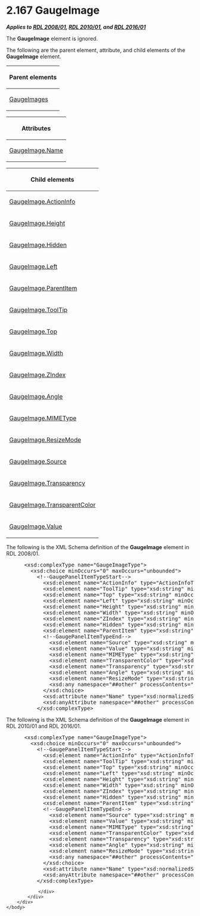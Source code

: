 <html dir="LTR" xmlns:mshelp="http://msdn.microsoft.com/mshelp" xmlns:ddue="http://ddue.schemas.microsoft.com/authoring/2003/5" xmlns:xlink="http://www.w3.org/1999/xlink" xmlns:tool="http://www.microsoft.com/tooltip">
    <head>
        <meta http-equiv="Content-Type" content="text/html; CHARSET=utf-8"></meta>
        <meta name="save" content="history"></meta>
        <title>2.167 GaugeImage</title>
        <xml>
            <mshelp:toctitle title="2.167 GaugeImage"></mshelp:toctitle>
            <mshelp:rltitle title="[MS-RDL]: GaugeImage"></mshelp:rltitle>
            <mshelp:keyword index="A" term="2bc95f7a-cda2-4a13-8f42-9e8de180e934"></mshelp:keyword>
            <mshelp:attr name="DCSext.ContentType" value="open specification"></mshelp:attr>
            <mshelp:attr name="AssetID" value="2bc95f7a-cda2-4a13-8f42-9e8de180e934"></mshelp:attr>
            <mshelp:attr name="TopicType" value="kbRef"></mshelp:attr>
            <mshelp:attr name="DCSext.Title" value="[MS-RDL]: GaugeImage" />
        </xml>
    </head>
    <body>
        <div id="header">
            <h1 class="heading">2.167 GaugeImage</h1>
        </div>
        <div id="mainSection">
            <div id="mainBody">
                <div id="allHistory" class="saveHistory"></div>
                <div id="sectionSection0" class="section" name="collapseableSection">
                    

<p><b><i>Applies to </i></b><a href="1e855f94-4617-47e4-b89e-0856c6cb420f.md"><b><i>RDL 2008/01</i></b></a><b><i>,
</i></b><a href="3428e690-a348-4ec7-8a6a-8efb42d2cdee.md"><b><i>RDL 2010/01</i></b></a><b><i>,
and </i></b><a href="52ce3983-2bfc-4e72-9359-42aaf5fe4509.md"><b><i>RDL 2016/01</i></b></a></p>

<p>The <b>GaugeImage</b> element is ignored.</p>

<p>The following are the parent element, attribute, and child
elements of the <b>GaugeImage</b> element.</p>

<table>
 <thead>
  <tr>
   <th>
   <p>Parent elements</p>
   </th>
  </tr>
 </thead>
 <tr>
  <td>
  <p><a href="7541e6a5-ad70-4bb7-bf1e-02879674bbd7.md">GaugeImages</a></p>
  </td>
 </tr>
</table>

<p> </p>

<table>
 <thead>
  <tr>
   <th>
   <p>Attributes</p>
   </th>
  </tr>
 </thead>
 <tr>
  <td>
  <p><a href="92b48e08-6ce4-448d-910c-181672c6f379.md">GaugeImage.Name</a></p>
  </td>
 </tr>
</table>

<p> </p>

<table>
 <thead>
  <tr>
   <th>
   <p>Child elements</p>
   </th>
  </tr>
 </thead>
 <tr>
  <td>
  <p><a href="2b5354c2-54e4-42ee-8c20-ded6fde6c0cc.md">GaugeImage.ActionInfo</a></p>
  </td>
 </tr>
 <tr>
  <td>
  <p><a href="bc09dd03-1e24-409e-832e-65a817001ae1.md">GaugeImage.Height</a></p>
  </td>
 </tr>
 <tr>
  <td>
  <p><a href="3b09b077-e6af-452f-a03b-e539d5f8b02e.md">GaugeImage.Hidden</a></p>
  </td>
 </tr>
 <tr>
  <td>
  <p><a href="3873011d-6f4a-42d1-b481-c17058af1dbe.md">GaugeImage.Left</a></p>
  </td>
 </tr>
 <tr>
  <td>
  <p><a href="87de49cf-f0d5-4895-9981-31772bd02c5f.md">GaugeImage.ParentItem</a></p>
  </td>
 </tr>
 <tr>
  <td>
  <p><a href="46e874d0-8564-4b24-b4f5-b6363fe95065.md">GaugeImage.ToolTip</a></p>
  </td>
 </tr>
 <tr>
  <td>
  <p><a href="def2362b-af0a-4cc3-acf5-906da5d54e80.md">GaugeImage.Top</a></p>
  </td>
 </tr>
 <tr>
  <td>
  <p><a href="e9c386a3-66ab-4845-a04d-1a59ac25dd58.md">GaugeImage.Width</a></p>
  </td>
 </tr>
 <tr>
  <td>
  <p><a href="8ea7e3d5-bbe4-4d93-bf09-97ad9cde19da.md">GaugeImage.ZIndex</a></p>
  </td>
 </tr>
 <tr>
  <td>
  <p><a href="144dd0d9-b480-46cb-add5-764a9415d7f8.md">GaugeImage.Angle</a></p>
  </td>
 </tr>
 <tr>
  <td>
  <p><a href="a133a16d-04f1-4ed1-ad7a-9608cfc98030.md">GaugeImage.MIMEType</a></p>
  </td>
 </tr>
 <tr>
  <td>
  <p><a href="353e6df4-d86d-45b9-a97c-0b414be5996c.md">GaugeImage.ResizeMode</a></p>
  </td>
 </tr>
 <tr>
  <td>
  <p><a href="81f77bd3-5741-4428-9c1a-0b7e2453d873.md">GaugeImage.Source</a></p>
  </td>
 </tr>
 <tr>
  <td>
  <p><a href="85df47a2-7bfb-4fac-a705-8190d740d22a.md">GaugeImage.Transparency</a></p>
  </td>
 </tr>
 <tr>
  <td>
  <p><a href="76ac34f9-835a-4c39-b3e9-1ba1f370fa5d.md">GaugeImage.TransparentColor</a></p>
  </td>
 </tr>
 <tr>
  <td>
  <p><a href="780d735b-3718-4128-883a-1f95ad00e764.md">GaugeImage.Value</a></p>
  </td>
 </tr>
</table>

<p>The following is the XML Schema definition of the <b>GaugeImage</b>
element in RDL 2008/01.</p>

<dl>
<dd>
<div><pre> &lt;xsd:complexType name=&quot;GaugeImageType&quot;&gt;
   &lt;xsd:choice minOccurs=&quot;0&quot; maxOccurs=&quot;unbounded&quot;&gt;
     &lt;!--GaugePanelItemTypeStart--&gt;
       &lt;xsd:element name=&quot;ActionInfo&quot; type=&quot;ActionInfoType&quot; minOccurs=&quot;0&quot; /&gt;
       &lt;xsd:element name=&quot;ToolTip&quot; type=&quot;xsd:string&quot; minOccurs=&quot;0&quot; /&gt;
       &lt;xsd:element name=&quot;Top&quot; type=&quot;xsd:string&quot; minOccurs=&quot;0&quot; /&gt;
       &lt;xsd:element name=&quot;Left&quot; type=&quot;xsd:string&quot; minOccurs=&quot;0&quot; /&gt;
       &lt;xsd:element name=&quot;Height&quot; type=&quot;xsd:string&quot; minOccurs=&quot;0&quot; /&gt;
       &lt;xsd:element name=&quot;Width&quot; type=&quot;xsd:string&quot; minOccurs=&quot;0&quot; /&gt;
       &lt;xsd:element name=&quot;ZIndex&quot; type=&quot;xsd:string&quot; minOccurs=&quot;0&quot; /&gt;
       &lt;xsd:element name=&quot;Hidden&quot; type=&quot;xsd:string&quot; minOccurs=&quot;0&quot; /&gt;
       &lt;xsd:element name=&quot;ParentItem&quot; type=&quot;xsd:string&quot; minOccurs=&quot;0&quot; /&gt;
       &lt;!--GaugePanelItemTypeEnd--&gt;
         &lt;xsd:element name=&quot;Source&quot; type=&quot;xsd:string&quot; minOccurs=&quot;1&quot; /&gt;
         &lt;xsd:element name=&quot;Value&quot; type=&quot;xsd:string&quot; minOccurs=&quot;1&quot; /&gt;
         &lt;xsd:element name=&quot;MIMEType&quot; type=&quot;xsd:string&quot; minOccurs=&quot;0&quot; /&gt;
         &lt;xsd:element name=&quot;TransparentColor&quot; type=&quot;xsd:string&quot; minOccurs=&quot;0&quot; /&gt;
         &lt;xsd:element name=&quot;Transparency&quot; type=&quot;xsd:string&quot; minOccurs=&quot;0&quot; /&gt;
         &lt;xsd:element name=&quot;Angle&quot; type=&quot;xsd:string&quot; minOccurs=&quot;0&quot; /&gt;
         &lt;xsd:element name=&quot;ResizeMode&quot; type=&quot;xsd:string&quot; minOccurs=&quot;0&quot; /&gt;
         &lt;xsd:any namespace=&quot;##other&quot; processContents=&quot;skip&quot; /&gt;
       &lt;/xsd:choice&gt;
       &lt;xsd:attribute name=&quot;Name&quot; type=&quot;xsd:normalizedString&quot; use=&quot;required&quot; /&gt;
       &lt;xsd:anyAttribute namespace=&quot;##other&quot; processContents=&quot;skip&quot; /&gt;
     &lt;/xsd:complexType&gt;
</pre></div>
</dd></dl>

<p>The following is the XML Schema definition of the <b>GaugeImage</b>
element in RDL 2010/01 and RDL 2016/01.</p>

<dl>
<dd>
<div><pre> &lt;xsd:complexType name=&quot;GaugeImageType&quot;&gt;
   &lt;xsd:choice minOccurs=&quot;0&quot; maxOccurs=&quot;unbounded&quot;&gt;
     &lt;!--GaugePanelItemTypeStart--&gt;
       &lt;xsd:element name=&quot;ActionInfo&quot; type=&quot;ActionInfoType&quot; minOccurs=&quot;0&quot; /&gt;
       &lt;xsd:element name=&quot;ToolTip&quot; type=&quot;xsd:string&quot; minOccurs=&quot;0&quot; /&gt;
       &lt;xsd:element name=&quot;Top&quot; type=&quot;xsd:string&quot; minOccurs=&quot;0&quot; /&gt;
       &lt;xsd:element name=&quot;Left&quot; type=&quot;xsd:string&quot; minOccurs=&quot;0&quot; /&gt;
       &lt;xsd:element name=&quot;Height&quot; type=&quot;xsd:string&quot; minOccurs=&quot;0&quot; /&gt;
       &lt;xsd:element name=&quot;Width&quot; type=&quot;xsd:string&quot; minOccurs=&quot;0&quot; /&gt;
       &lt;xsd:element name=&quot;ZIndex&quot; type=&quot;xsd:string&quot; minOccurs=&quot;0&quot; /&gt;
       &lt;xsd:element name=&quot;Hidden&quot; type=&quot;xsd:string&quot; minOccurs=&quot;0&quot; /&gt;
       &lt;xsd:element name=&quot;ParentItem&quot; type=&quot;xsd:string&quot; minOccurs=&quot;0&quot; /&gt;
       &lt;!--GaugePanelItemTypeEnd--&gt;
         &lt;xsd:element name=&quot;Source&quot; type=&quot;xsd:string&quot; minOccurs=&quot;1&quot; /&gt;
         &lt;xsd:element name=&quot;Value&quot; type=&quot;xsd:string&quot; minOccurs=&quot;1&quot; /&gt;
         &lt;xsd:element name=&quot;MIMEType&quot; type=&quot;xsd:string&quot; minOccurs=&quot;0&quot; /&gt;
         &lt;xsd:element name=&quot;TransparentColor&quot; type=&quot;xsd:string&quot; minOccurs=&quot;0&quot; /&gt;
         &lt;xsd:element name=&quot;Transparency&quot; type=&quot;xsd:string&quot; minOccurs=&quot;0&quot; /&gt;
         &lt;xsd:element name=&quot;Angle&quot; type=&quot;xsd:string&quot; minOccurs=&quot;0&quot; /&gt;
         &lt;xsd:element name=&quot;ResizeMode&quot; type=&quot;xsd:string&quot; minOccurs=&quot;0&quot; /&gt;
         &lt;xsd:any namespace=&quot;##other&quot; processContents=&quot;lax&quot; /&gt;
       &lt;/xsd:choice&gt;
       &lt;xsd:attribute name=&quot;Name&quot; type=&quot;xsd:normalizedString&quot; use=&quot;required&quot; /&gt;
       &lt;xsd:anyAttribute namespace=&quot;##other&quot; processContents=&quot;lax&quot; /&gt;
     &lt;/xsd:complexType&gt;
</pre></div>
</dd></dl>


                </div>
            </div>
        </div>
    </body>
</html>